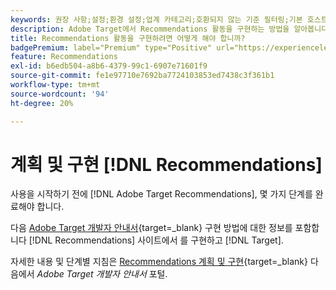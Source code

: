 ```yaml
---
keywords: 권장 사항;설정;환경 설정;업계 카테고리;호환되지 않는 기준 필터링;기본 호스트 그룹;썸네일 기본 url;Recommendations API 토큰
description: Adobe Target에서 Recommendations 활동을 구현하는 방법을 알아봅니다.
title: Recommendations 활동을 구현하려면 어떻게 해야 합니까?
badgePremium: label="Premium" type="Positive" url="https://experienceleague.adobe.com/docs/target/using/introduction/intro.html?lang=en#premium newtab=true" tooltip="Target Premium에 포함된 내용을 확인하십시오."
feature: Recommendations
exl-id: b6edb504-a8b6-4379-99c1-6907e71601f9
source-git-commit: fe1e97710e7692ba7724103853ed7438c3f361b1
workflow-type: tm+mt
source-wordcount: '94'
ht-degree: 20%

---
```


# 계획 및 구현 [!DNL Recommendations]

사용을 시작하기 전에 [!DNL Adobe Target Recommendations], 몇 가지 단계를 완료해야 합니다.

다음 [Adobe Target 개발자 안내서](https://experienceleague.adobe.com/docs/target-dev/developer/overview.html?lang=ko-KR){target=_blank} 구현 방법에 대한 정보를 포함합니다 [!DNL Recommendations] 사이트에서 를 구현하고 [!DNL Target].

자세한 내용 및 단계별 지침은 [Recommendations 계획 및 구현](https://experienceleague.adobe.com/docs/target-dev/developer/recommendations.html){target=_blank} 다음에서 *Adobe Target 개발자 안내서* 포털.
